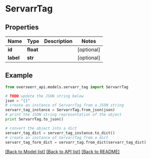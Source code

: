# ServarrTag


## Properties
Name | Type | Description | Notes
------------ | ------------- | ------------- | -------------
**id** | **float** |  | [optional] 
**label** | **str** |  | [optional] 

## Example

```python
from overseerr_api.models.servarr_tag import ServarrTag

# TODO update the JSON string below
json = "{}"
# create an instance of ServarrTag from a JSON string
servarr_tag_instance = ServarrTag.from_json(json)
# print the JSON string representation of the object
print ServarrTag.to_json()

# convert the object into a dict
servarr_tag_dict = servarr_tag_instance.to_dict()
# create an instance of ServarrTag from a dict
servarr_tag_form_dict = servarr_tag.from_dict(servarr_tag_dict)
```
[[Back to Model list]](../README.md#documentation-for-models) [[Back to API list]](../README.md#documentation-for-api-endpoints) [[Back to README]](../README.md)


